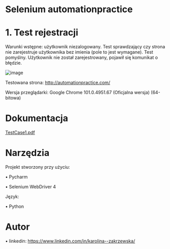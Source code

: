# Selenium automationpractice

# 1. Test rejestracji

Warunki wstępne:
użytkownik niezalogowany. 
Test sprawdzający czy strona nie zarejestruje użytkownika bez imienia (pole to jest wymagane). 
Test pomyślny. Użytkownik nie został zarejestrowany, pojawił się komunikat o błędzie.

![image](https://user-images.githubusercontent.com/92153501/169701769-88bc1244-664a-4562-b87c-75cbe79acc3b.png)


Testowana strona:
http://automationpractice.com/

Wersja przeglądarki:
Google Chrome 101.0.4951.67 (Oficjalna wersja) (64-bitowa)

# Dokumentacja
[TestCase1.pdf](https://github.com/KarolinaZakrzewska/Selenium_test/files/8749669/TestCase1.pdf)

# Narzędzia

Projekt stworzony przy użyciu:

•	Pycharm

•	Selenium WebDriver 4


Język:

•	Python


# Autor



•	linkedin: https://www.linkedin.com/in/karolina--zakrzewska/

